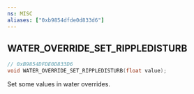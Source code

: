 ```yaml
---
ns: MISC
aliases: ["0xb9854dfde0d833d6"]
---
```

## WATER_OVERRIDE_SET_RIPPLEDISTURB

```c
// 0xB9854DFDE0D833D6
void WATER_OVERRIDE_SET_RIPPLEDISTURB(float value);
```

Set some values in water overrides.

